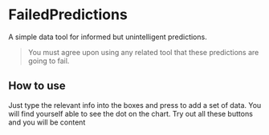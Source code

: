 # FailedPredictions
A simple data tool for informed but unintelligent predictions.
>You must agree upon using any related tool that these predictions are <quote> going to fail.
## How to use
Just type the relevant info into the boxes and press <OK> to add a set of data.
You will find yourself able to see the dot on the chart.
Try out all these buttons and you will be content
